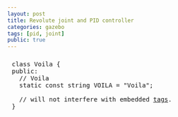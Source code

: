 ```yaml
---
layout: post
title: Revolute joint and PID controller
categories: gazebo
tags: [pid, joint]
public: true
---
```

<style>
pre.prettyprint {
    display: block;
    overflow: auto;
    width: auto;
    max-height: 300px;
    white-space: pre;
    word-wrap: normal;
    padding: 10px;   
}
</style>
<script src="https://cdn.jsdelivr.net/gh/google/code-prettify@master/loader/run_prettify.js"></script>

<pre class="prettyprint">class Voila {
public:
  // Voila
  static const string VOILA = "Voila";

  // will not interfere with embedded <a href="#voila2">tags</a>.
}</pre>